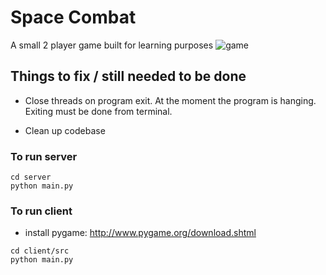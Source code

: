 # Space Combat
A small 2 player game built for learning purposes
![game](http://i.imgur.com/wG2IIqp.png)

## Things to fix / still needed to be done
- Close threads on program exit. At the moment the program is hanging. Exiting must be done from terminal.

- Clean up codebase

### To run server
```
cd server
python main.py
```

### To run client
- install pygame: http://www.pygame.org/download.shtml
```
cd client/src
python main.py
```


